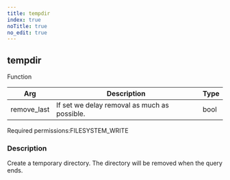 ```yaml
---
title: tempdir
index: true
noTitle: true
no_edit: true
---
```




<div class="vql_item"></div>


## tempdir
<span class='vql_type label label-warning pull-right page-header'>Function</span>



<div class="vqlargs"></div>

Arg | Description | Type
----|-------------|-----
remove_last|If set we delay removal as much as possible.|bool

<span class="permission_list vql_type">Required permissions:</span><span class="permission_list linkcolour label label-important">FILESYSTEM_WRITE</span>

### Description

Create a temporary directory. The directory will be removed when the query ends.

